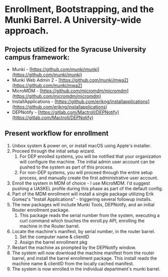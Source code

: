 # Enrollment, Bootstrapping, and the Munki Barrel. A University-wide approach.

## Projects utilized for the Syracuse University campus framework:

* Munki - [https://github.com/munki/munki](https://github.com/munki/munki)
* Munki Web Admin 2 - [https://github.com/munki/mwa2](https://github.com/munki/mwa2)
* MicroMDM - [https://github.com/micromdm/micromdm](https://github.com/micromdm/micromdm)
* InstallApplications - [https://github.com/erikng/installapplications](https://github.com/erikng/installapplications)
* DEPNotify - [https://gitlab.com/Mactroll/DEPNotify](https://gitlab.com/Mactroll/DEPNotify)

## Present workflow for enrollment
1. Unbox system & power on, or install macOS using Apple's installer.
1. Proceed through the intial setup wizard.
    1. For DEP enrolled systems, you will be notified that your organization will configure the machine. The initial admin user account can be pushed to the system as part of this process.
    1. For non-DEP systems, you will proceed through the entire setup process, and manually create the first administrative user account.
1. Enroll the system in MDM of choice - I use MicroMDM. I'd suggest pushing a UASKEL profile during this phase as part of the default config.
1. Part of the MDM enrollment will install a single package utilizing Erik Gomez's "Install Applications" - triggering several followup installs.
1. The new packages will include Munki Tools, DEPNotify, and an initial Router enrollment package.
    1. This package reads the serial number from the system, executing a curl command which touches the enroll.py API, enrolling the machine in the Router barrel.
1. Locate the machine's manifest, by serial number, in the router barrel.
    1. Set the computer name & clientID
    1. Assign the barrel enrollment pkg 
1. Restart the machine as prompted by the DEPNotify window.
1. The system will now download the machine manifest from the router barrel, and install the barrel enrollment package. This install reads the machine name & clientID from the locally cached manifest.
1. The system is now enrolled in the individual department's munki barrel.

